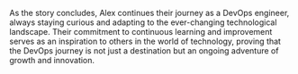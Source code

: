As the story concludes, Alex continues their journey as a DevOps engineer, always staying curious and adapting to the ever-changing technological landscape. Their commitment to continuous learning and improvement serves as an inspiration to others in the world of technology, proving that the DevOps journey is not just a destination but an ongoing adventure of growth and innovation.
